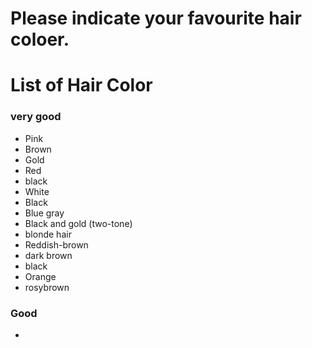 # Please indicate your favourite hair coloer.

# List of Hair Color
### very good
- Pink
- Brown
- Gold
- Red
- black
- White
- Black
- Blue gray
- Black and gold (two-tone)
- blonde hair
- Reddish-brown
- dark brown
- black
- Orange
- rosybrown


### Good 
-


